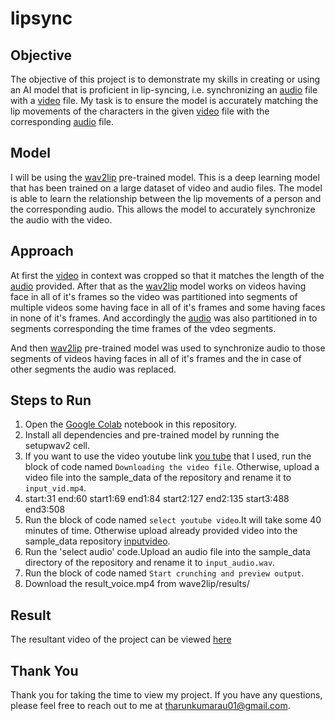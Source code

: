 # lipsync

## Objective

The objective of this project is to demonstrate my skills in creating or using an AI model that is proficient in lip-syncing, i.e. synchronizing an [audio](https://drive.google.com/file/d/1jhUOAeGw8lPjNf7Q1cIcBOvzE3CJ3gVz/view) file with a [video](https://www.youtube.com/watch?v=YMuuEv37s0o) file. My task is to ensure the model is accurately matching the lip movements of the characters in the given [video](https://www.youtube.com/watch?v=YMuuEv37s0o) file with the corresponding [audio](https://drive.google.com/file/d/1jhUOAeGw8lPjNf7Q1cIcBOvzE3CJ3gVz/view) file.

## Model

I will be using the [wav2lip](https://github.com/Rudrabha/Wav2Lip) pre-trained model. This is a deep learning model that has been trained on a large dataset of video and audio files. The model is able to learn the relationship between the lip movements of a person and the corresponding audio. This allows the model to accurately synchronize the audio with the video.

## Approach

At first the [video](https://www.youtube.com/watch?v=YMuuEv37s0o) in context was cropped so that it matches the length of the [audio](https://drive.google.com/file/d/1jhUOAeGw8lPjNf7Q1cIcBOvzE3CJ3gVz/view) provided. After that as the [wav2lip](https://github.com/Rudrabha/Wav2Lip) model works on videos having face in all of it's frames so the video was partitioned into segments of multiple videos some having face in all of it's frames and some having faces in none of it's frames. And accordingly the [audio](https://drive.google.com/file/d/1jhUOAeGw8lPjNf7Q1cIcBOvzE3CJ3gVz/view) was also partitioned in to segments corresponding the time frames of the vdeo segments.

And then [wav2lip](https://github.com/Rudrabha/Wav2Lip) pre-trained model was used to synchronize audio to those segments of videos having faces in all of it's frames and the in case of other segments the audio was replaced.

## Steps to Run

1. Open the [Google Colab](https://colab.research.google.com/drive/1RjxheYBSD3Eg1Gzq8xcz7NFz0n3M61PD?usp=sharing) notebook in this repository.
2. Install all dependencies and pre-trained model by running the setupwav2 cell.
3. If you want to use the video youtube link [you tube](https://www.youtube.com/watch?v=YMuuEv37s0o) that I used, run the block of code named `Downloading the video file`. Otherwise, upload a video file into the sample_data of the repository and rename it to `input_vid.mp4`.
4. start:31
   end:60
   start1:69
   end1:84
   start2:127
   end2:135
   start3:488
   end3:508
5. Run the block of code named `select youtube video`.It will take some 40 minutes of time. Otherwise upload already provided video into the sample_data repository [inputvideo](https://drive.google.com/file/d/1DGsvABkkpl1BLnySHyNryl6eky4t-UNu/view?usp=sharing).
6. Run the 'select audio' code.Upload an audio file into the sample_data directory of the repository and rename it to `input_audio.wav`.
7. Run the block of code named `Start crunching and preview output`.
8. Download the result_voice.mp4 from wave2lip/results/


## Result

The resultant video of the project can be viewed [here](https://drive.google.com/file/d/1TYK4HLOFWzCXSMGgCie2i7O2nqh4u7aR/view?usp=sharing)

## Thank You

Thank you for taking the time to view my project. If you have any questions, please feel free to reach out to me at tharunkumarau01@gmail.com.
